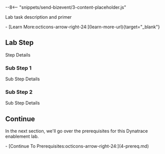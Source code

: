 <!--TODO: Update Lab Task -->
<!--TODO: Update bizevent code snippet -->
--8<-- "snippets/send-bizevent/3-content-placeholder.js"

<!--TODO: Update Lab task and learn more link -->
Lab task description and primer

<div class="grid cards" markdown>
- [Learn More:octicons-arrow-right-24:](learn-more-url){target="_blank"}
</div>

<!--TODO: Lab Task Details -->
## Lab Step

Step Details

### Sub Step 1

Sub Step Details

### Sub Step 2

Sub Step Details

## Continue
<!--TODO: Update Continue Section -->
In the next section, we'll go over the prerequisites for this Dynatrace enablement lab. 

<div class="grid cards" markdown>
- [Continue To Prerequisites:octicons-arrow-right-24:](4-prereq.md)
</div>